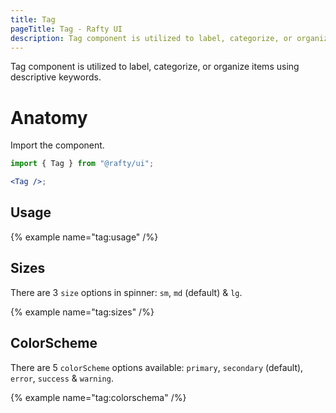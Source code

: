 ```yaml
---
title: Tag
pageTitle: Tag - Rafty UI
description: Tag component is utilized to label, categorize, or organize items using descriptive keywords.
---
```


Tag component is utilized to label, categorize, or organize items using descriptive keywords.

# Anatomy

Import the component.

```jsx
import { Tag } from "@rafty/ui";

<Tag />;
```

## Usage

{% example name="tag:usage" /%}

## Sizes

There are 3 `size` options in spinner: `sm`, `md` (default) & `lg`.

{% example name="tag:sizes" /%}

## ColorScheme

There are 5 `colorScheme` options available: `primary`, `secondary` (default), `error`, `success` & `warning`.

{% example name="tag:colorschema" /%}
